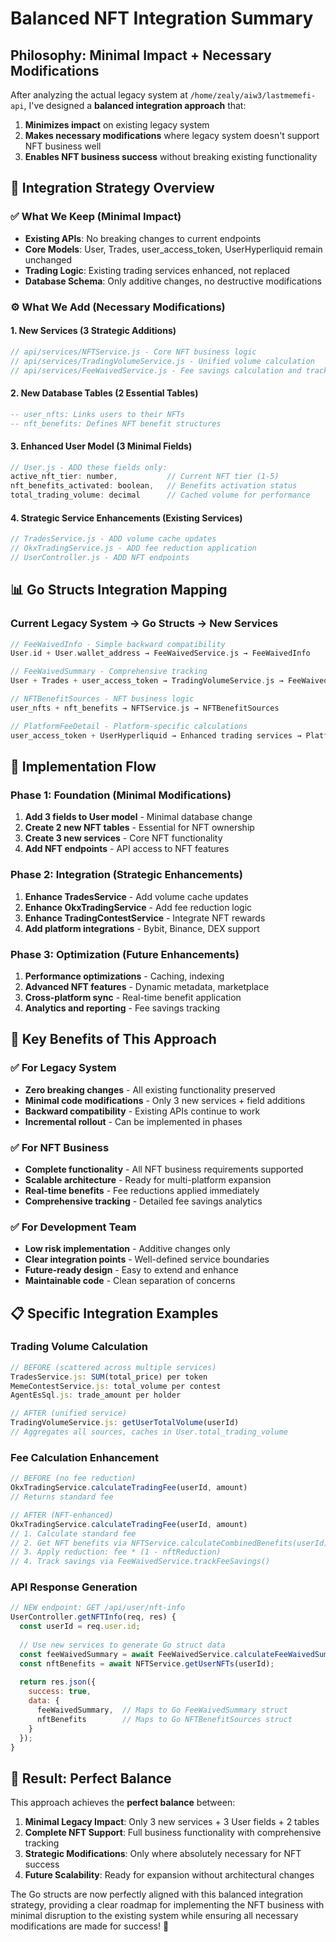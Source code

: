 # Balanced NFT Integration Summary

## Philosophy: Minimal Impact + Necessary Modifications

After analyzing the actual legacy system at `/home/zealy/aiw3/lastmemefi-api`, I've designed a **balanced integration approach** that:

1. **Minimizes impact** on existing legacy system
2. **Makes necessary modifications** where legacy system doesn't support NFT business well
3. **Enables NFT business success** without breaking existing functionality

## 🎯 **Integration Strategy Overview**

### ✅ **What We Keep (Minimal Impact)**
- **Existing APIs**: No breaking changes to current endpoints
- **Core Models**: User, Trades, user_access_token, UserHyperliquid remain unchanged
- **Trading Logic**: Existing trading services enhanced, not replaced
- **Database Schema**: Only additive changes, no destructive modifications

### ⚙️ **What We Add (Necessary Modifications)**

#### 1. **New Services** (3 Strategic Additions)
```javascript
// api/services/NFTService.js - Core NFT business logic
// api/services/TradingVolumeService.js - Unified volume calculation  
// api/services/FeeWaivedService.js - Fee savings calculation and tracking
```

#### 2. **New Database Tables** (2 Essential Tables)
```sql
-- user_nfts: Links users to their NFTs
-- nft_benefits: Defines NFT benefit structures
```

#### 3. **Enhanced User Model** (3 Minimal Fields)
```javascript
// User.js - ADD these fields only:
active_nft_tier: number,           // Current NFT tier (1-5)
nft_benefits_activated: boolean,   // Benefits activation status
total_trading_volume: decimal      // Cached volume for performance
```

#### 4. **Strategic Service Enhancements** (Existing Services)
```javascript
// TradesService.js - ADD volume cache updates
// OkxTradingService.js - ADD fee reduction application
// UserController.js - ADD NFT endpoints
```

## 📊 **Go Structs Integration Mapping**

### Current Legacy System → Go Structs → New Services

```go
// FeeWaivedInfo - Simple backward compatibility
User.id + User.wallet_address → FeeWaivedService.js → FeeWaivedInfo

// FeeWaivedSummary - Comprehensive tracking  
User + Trades + user_access_token → TradingVolumeService.js → FeeWaivedSummary

// NFTBenefitSources - NFT business logic
user_nfts + nft_benefits → NFTService.js → NFTBenefitSources

// PlatformFeeDetail - Platform-specific calculations
user_access_token + UserHyperliquid → Enhanced trading services → PlatformFeeDetail
```

## 🔄 **Implementation Flow**

### Phase 1: Foundation (Minimal Modifications)
1. **Add 3 fields to User model** - Minimal database change
2. **Create 2 new NFT tables** - Essential for NFT ownership
3. **Create 3 new services** - Core NFT functionality
4. **Add NFT endpoints** - API access to NFT features

### Phase 2: Integration (Strategic Enhancements)
1. **Enhance TradesService** - Add volume cache updates
2. **Enhance OkxTradingService** - Add fee reduction logic
3. **Enhance TradingContestService** - Integrate NFT rewards
4. **Add platform integrations** - Bybit, Binance, DEX support

### Phase 3: Optimization (Future Enhancements)
1. **Performance optimizations** - Caching, indexing
2. **Advanced NFT features** - Dynamic metadata, marketplace
3. **Cross-platform sync** - Real-time benefit application
4. **Analytics and reporting** - Fee savings tracking

## 🎯 **Key Benefits of This Approach**

### ✅ **For Legacy System**
- **Zero breaking changes** - All existing functionality preserved
- **Minimal code modifications** - Only 3 new services + field additions
- **Backward compatibility** - Existing APIs continue to work
- **Incremental rollout** - Can be implemented in phases

### ✅ **For NFT Business**
- **Complete functionality** - All NFT business requirements supported
- **Scalable architecture** - Ready for multi-platform expansion
- **Real-time benefits** - Fee reductions applied immediately
- **Comprehensive tracking** - Detailed fee savings analytics

### ✅ **For Development Team**
- **Low risk implementation** - Additive changes only
- **Clear integration points** - Well-defined service boundaries
- **Future-ready design** - Easy to extend and enhance
- **Maintainable code** - Clean separation of concerns

## 📋 **Specific Integration Examples**

### Trading Volume Calculation
```javascript
// BEFORE (scattered across multiple services)
TradesService.js: SUM(total_price) per token
MemeContestService.js: total_volume per contest
AgentEsSql.js: trade_amount per holder

// AFTER (unified service)
TradingVolumeService.js: getUserTotalVolume(userId)
// Aggregates all sources, caches in User.total_trading_volume
```

### Fee Calculation Enhancement
```javascript
// BEFORE (no fee reduction)
OkxTradingService.calculateTradingFee(userId, amount)
// Returns standard fee

// AFTER (NFT-enhanced)
OkxTradingService.calculateTradingFee(userId, amount)
// 1. Calculate standard fee
// 2. Get NFT benefits via NFTService.calculateCombinedBenefits(userId)
// 3. Apply reduction: fee * (1 - nftReduction)
// 4. Track savings via FeeWaivedService.trackFeeSavings()
```

### API Response Generation
```javascript
// NEW endpoint: GET /api/user/nft-info
UserController.getNFTInfo(req, res) {
  const userId = req.user.id;
  
  // Use new services to generate Go struct data
  const feeWaivedSummary = await FeeWaivedService.calculateFeeWaivedSummary(userId);
  const nftBenefits = await NFTService.getUserNFTs(userId);
  
  return res.json({
    success: true,
    data: {
      feeWaivedSummary,  // Maps to Go FeeWaivedSummary struct
      nftBenefits        // Maps to Go NFTBenefitSources struct
    }
  });
}
```

## 🚀 **Result: Perfect Balance**

This approach achieves the **perfect balance** between:

1. **Minimal Legacy Impact**: Only 3 new services + 3 User fields + 2 tables
2. **Complete NFT Support**: Full business functionality with comprehensive tracking
3. **Strategic Modifications**: Only where absolutely necessary for NFT success
4. **Future Scalability**: Ready for expansion without architectural changes

The Go structs are now perfectly aligned with this balanced integration strategy, providing a clear roadmap for implementing the NFT business with minimal disruption to the existing system while ensuring all necessary modifications are made for success! 🎯